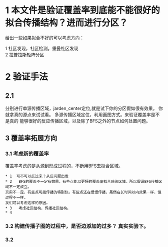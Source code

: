 #  1 本文件是验证覆盖率到底能不能很好的拟合传播结构？进而进行分区？

给出一些如果拟合不好的可以考虑方向：  

1  社区发现，社区检测。重叠社区发现  
2  拉普拉斯矩阵分区

# 2  验证手法

## 2.1   
分别进行单源传播区域，jarden_center定位,就是试下你的分区假如很有效果。
你就拿真的源点来试试看。
多源传播区域定位，利用画图方式。来验证覆盖率是不是真的
能够很好的反应传播区域，以及除了BFS之外的节点如何处置问题。


## 3  覆盖率拓展方向

### 3.1  考虑新的覆盖率
   覆盖率考虑的是从源到形成过程的，不断用BFS去拟合区域。  
   
    * 1  可不可以反过来？从反问题出发     
    * 2   BFS的覆盖不一定有效果，有些点能以更好的覆盖率拟合感染区域。所以假设BFS传播区域不一定成立。   
    真实不一定，有些点可能传播的特别快。有些点还在慢慢传播，虽然在长时间以内效果一样，但过程不一样。
    我们可以考虑这样的原因。  
    * 3   考虑社区结构，传播社区结构。
    * 4    
    
    
###  3.2 构建传播子图的过程中，是否边添加的过多？  真实实验下。


###  3.2   



